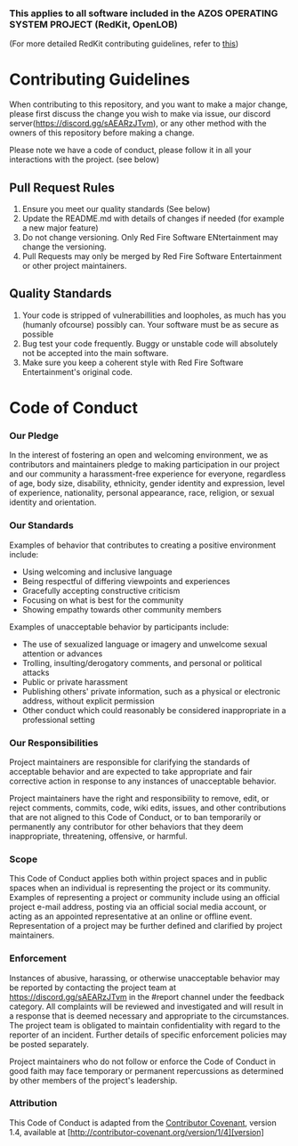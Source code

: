 ### This applies to all software included in the AZOS OPERATING SYSTEM PROJECT (RedKit, OpenLOB)
(For more detailed RedKit contributing guidelines, refer to [this](https://sites.google.com/view/redkit/contribute))

# Contributing Guidelines

When contributing to this repository, and you want to make a major change, please first discuss 
the change you wish to make via issue, our discord server(https://discord.gg/sAEARzJTvm), or any 
other method with the owners of this repository before making a change. 

Please note we have a code of conduct, please follow it in all your interactions with the project.
(see below)

## Pull Request Rules

1. Ensure you meet our quality standards (See below)
2. Update the README.md with details of changes if needed (for example a new major feature)
3. Do not change versioning. Only Red Fire Software ENtertainment may change the versioning.
4. Pull Requests may only be merged by Red Fire Software Entertainment or other project maintainers.

## Quality Standards

1. Your code is stripped of vulnerabillities and loopholes, as much has you (humanly ofcourse) possibly
   can. Your software must be as secure as possible
2. Bug test your code frequently. Buggy or unstable code will absolutely not be accepted into the main
   software.
3. Make sure you keep a coherent style with Red Fire Software Entertainment's original code.

# Code of Conduct

### Our Pledge

In the interest of fostering an open and welcoming environment, we as
contributors and maintainers pledge to making participation in our project and
our community a harassment-free experience for everyone, regardless of age, body
size, disability, ethnicity, gender identity and expression, level of experience,
nationality, personal appearance, race, religion, or sexual identity and
orientation.

### Our Standards

Examples of behavior that contributes to creating a positive environment
include:

* Using welcoming and inclusive language
* Being respectful of differing viewpoints and experiences
* Gracefully accepting constructive criticism
* Focusing on what is best for the community
* Showing empathy towards other community members

Examples of unacceptable behavior by participants include:

* The use of sexualized language or imagery and unwelcome sexual attention or
advances
* Trolling, insulting/derogatory comments, and personal or political attacks
* Public or private harassment
* Publishing others' private information, such as a physical or electronic
  address, without explicit permission
* Other conduct which could reasonably be considered inappropriate in a
  professional setting

### Our Responsibilities

Project maintainers are responsible for clarifying the standards of acceptable
behavior and are expected to take appropriate and fair corrective action in
response to any instances of unacceptable behavior.

Project maintainers have the right and responsibility to remove, edit, or
reject comments, commits, code, wiki edits, issues, and other contributions
that are not aligned to this Code of Conduct, or to ban temporarily or
permanently any contributor for other behaviors that they deem inappropriate,
threatening, offensive, or harmful.

### Scope

This Code of Conduct applies both within project spaces and in public spaces
when an individual is representing the project or its community. Examples of
representing a project or community include using an official project e-mail
address, posting via an official social media account, or acting as an appointed
representative at an online or offline event. Representation of a project may be
further defined and clarified by project maintainers.

### Enforcement

Instances of abusive, harassing, or otherwise unacceptable behavior may be
reported by contacting the project team at https://discord.gg/sAEARzJTvm in the
#report channel under the feedback category. All complaints will be reviewed and 
investigated and will result in a response that is deemed necessary and appropriate 
to the circumstances. The project team is obligated to maintain confidentiality with 
regard to the reporter of an incident. Further details of specific enforcement policies 
may be posted separately.

Project maintainers who do not follow or enforce the Code of Conduct in good
faith may face temporary or permanent repercussions as determined by other
members of the project's leadership.

### Attribution

This Code of Conduct is adapted from the [Contributor Covenant][homepage], version 1.4,
available at [http://contributor-covenant.org/version/1/4][version]

[homepage]: http://contributor-covenant.org
[version]: http://contributor-covenant.org/version/1/4/
